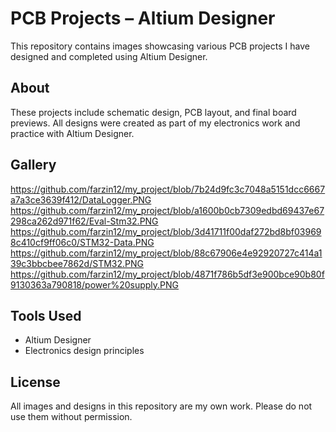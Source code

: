 # PCB Projects – Altium Designer

This repository contains images showcasing various PCB projects I have designed and completed using Altium Designer.

## About
These projects include schematic design, PCB layout, and final board previews. All designs were created as part of my electronics work and practice with Altium Designer.

## Gallery
https://github.com/farzin12/my_project/blob/7b24d9fc3c7048a5151dcc6667a7a3ce3639f412/DataLogger.PNG
https://github.com/farzin12/my_project/blob/a1600b0cb7309edbd69437e67298ca262d971f62/Eval-Stm32.PNG
https://github.com/farzin12/my_project/blob/3d41711f00daf272bd8bf039698c410cf9ff06c0/STM32-Data.PNG
https://github.com/farzin12/my_project/blob/88c67906e4e92920727c414a139c3bbcbee7862d/STM32.PNG
https://github.com/farzin12/my_project/blob/4871f786b5df3e900bce90b80f9130363a790818/power%20supply.PNG

## Tools Used
- Altium Designer
- Electronics design principles

## License
All images and designs in this repository are my own work. Please do not use them without permission.
